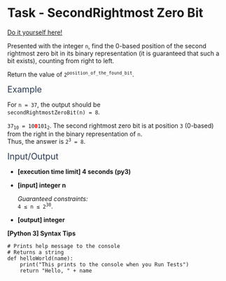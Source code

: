 # Task - SecondRightmost Zero Bit

[Do it yourself here!](https://app.codesignal.com/arcade/code-arcade/corner-of-0s-and-1s/9nSj6DgqLDsBePJha)

<p>Presented with the integer <code>n</code>, find the 0-based position of the second rightmost zero bit in its binary representation (it is guaranteed that such a bit exists), counting from right to left.</p>
<p>Return the value of <code>2<sup>position_of_the_found_bit</sup></code>.</p>
<p><span class="markdown--header" style="color:#2b3b52;font-size:1.4em">Example</span></p>
<p>For <code>n = 37</code>, the output should be<br>
<code>secondRightmostZeroBit(n) = 8</code>.</p>
<p><code>37<sub>10</sub> = 10<b><font color="red">0</font></b>101<sub>2</sub></code>. The second rightmost zero bit is at position <code>3</code> (0-based) from the right in the binary representation of <code>n</code>.<br>
Thus, the answer is <code>2<sup>3</sup> = 8</code>.</p>
<p><span class="markdown--header" style="color:#2b3b52;font-size:1.4em">Input/Output</span></p>
<ul>
<li>
<p><strong>[execution time limit] 4 seconds (py3)</strong></p>
</li>
<li>
<p><strong>[input] integer n</strong></p>
<p><em>Guaranteed constraints:</em><br>
<code>4 ≤ n ≤ 2<sup>30</sup></code>.</p>
</li>
<li>
<p><strong>[output] integer</strong></p>
</li>
</ul>
<p><strong>[Python 3] Syntax Tips</strong></p>
<pre><code class="language-python"><span class="hljs-comment"># Prints help message to the console</span>
<span class="hljs-comment"># Returns a string</span>
<span class="hljs-keyword">def</span> <span class="hljs-title function_">helloWorld</span>(<span class="hljs-params">name</span>):
    <span class="hljs-built_in">print</span>(<span class="hljs-string">"This prints to the console when you Run Tests"</span>)
    <span class="hljs-keyword">return</span> <span class="hljs-string">"Hello, "</span> + name

</code></pre>
